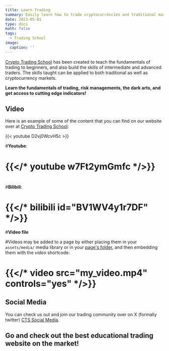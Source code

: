 ```yaml
---
title: Learn Trading
summary: Easily learn how to trade cryptocurrencies and traditional markets with Crypto Trading School!
date: 2023-05-01
type: docs
math: false
tags:
  - Trading School
image:
  caption: ''
---
```


[Crypto Trading School](https://cryptotradingschool.io) has been created to teach the fundamentals of trading to beginners, and also build the skills of intermediate and advanced traders. The skills taught can be applied to both traditional as well as cryptocurrency markets.

**Learn the fundamentals of trading, risk managements, the dark arts, and get access to cutting edge indicators!**

## Video

Here is an example of some of the content that you can find on our website over at [Crypto Trading School](https://cryptotradingschool.io):

{{< youtube D2vj0WcvH5c >}}

#**Youtube**:
#
#    {{</* youtube w7Ft2ymGmfc */>}}
#
#**Bilibili**:

#    {{</* bilibili id="BV1WV4y1r7DF" */>}}

#**Video file**

#Videos may be added to a page by either placing them in your `assets/media/` media library or in your [page's folder](https://gohugo.io/#content-management/page-bundles/), and then embedding them with the _video_ shortcode:

#    {{</* video src="my_video.mp4" controls="yes" */>}}

## Social Media

You can check us out and join our trading community over on X (formally twitter)  [CTS Social Media](https://x.com/CTSsocialmedia).


## Go and check out the best educational trading website on the market!
